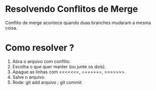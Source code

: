 # Resolvendo Conflitos de Merge

Conflito de merge acontece quando duas branches mudaram a mesma coisa.

# Como resolver ?

1. Abra o arquivo com conflito.
2. Escolha o que quer manter (ou junte os dois).
3. Apague as linhas com <<<<<<<, =======, >>>>>>>.
4. Salve o arquivo.
5. Rode: git add arquivo ; git commit
